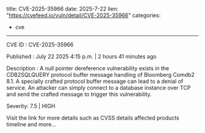  
title: CVE-2025-35966
date: 2025-7-22
lien: "https://cvefeed.io/vuln/detail/CVE-2025-35966"
categories:
  - cve
---

CVE ID : CVE-2025-35966

Published :  July 22
2025
4:15 p.m. | 2 hours
41 minutes ago

Description : A null pointer dereference vulnerability exists in the CDB2SQLQUERY protocol buffer message handling of Bloomberg Comdb2 8.1. A specially crafted protocol buffer message can lead to a denial of service. An attacker can simply connect to a database instance over TCP and send the crafted message to trigger this vulnerability.

Severity: 7.5 | HIGH

Visit the link for more details
such as CVSS details
affected products
timeline
and more...
